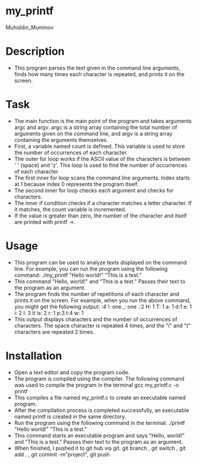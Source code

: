 # my_printf
Muhiddin_Muminov
# Description
- This program parses the text given in the command line arguments, finds how many times each character is repeated, and prints it on the screen. 
# Task
- The main function is the main point of the program and takes arguments argc and argv. argc is a string array containing the total number of arguments given on the command line, and argv is a string array containing the arguments themselves.
- First, a variable named count is defined. This variable is used to store the number of occurrences of each character.
- The outer for loop works if the ASCII value of the characters is between ' ' (space) and 'z'. This loop is used to find the number of occurrences of each character.
- The first inner for loop scans the command line arguments. Index starts at 1 because index 0 represents the program itself.
- The second inner for loop checks each argument and checks for characters.
- The inner if condition checks if a character matches a letter character. If it matches, the count variable is incremented.
- If the value is greater than zero, the number of the character and itself are printed with printf ->.
# Usage
- This program can be used to analyze texts displayed on the command line. For example, you can run the program using the following command:
./my_printf "Hello world!" "This is a test."
- This command "Hello, world!" and "This is a test." Passes their text to the program as an argument.
- The program finds the number of repetitions of each character and prints it on the screen. For example, when you run the above command, you might get the following output:
:4
!: one
,: one
.:2
H: 1
T: 1
a: 1
d:1
e: 1
i: 2
l: 3
it is: 2
r: 1
p:3
t:4
w: 1
- This output displays characters and the number of occurrences of characters. The space character is repeated 4 times, and the "i" and "t" characters are repeated 2 times.
# Installation
- Open a text editor and copy the program code.
- The program is compiled using the compiler. The following command was used to compile the program in the terminal
gcc my_printf.c -o
printf
- This compiles a file named my_printf.c to create an executable named program.
- After the compilation process is completed successfully, an executable named printf is created in the same directory.
- Run the program using the following command in the terminal:
./printf "Hello world!" "This is a test."
- This command starts an executable program and says "Hello, world!" and "This is a test." Passes their text to the program as an argument.
- When finished, I pushed it to git hub via git. git branch , git switch , git add . , git commit -m"project", git push